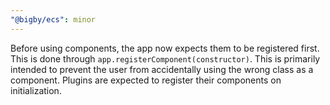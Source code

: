 ```yaml
---
"@bigby/ecs": minor
---
```


Before using components, the app now expects them to be registered first. This is done through `app.registerComponent(constructor)`. This is primarily intended to prevent the user from accidentally using the wrong class as a component. Plugins are expected to register their components on initialization.
